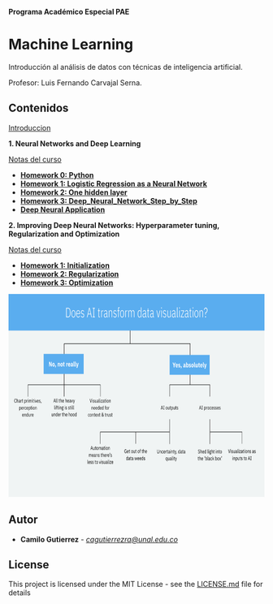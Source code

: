  **Programa Académico Especial PAE** 
# Machine Learning

Introducción al análisis de datos con técnicas de inteligencia artificial.

Profesor: Luis Fernando Carvajal Serna.

## Contenidos
[Introduccion](https://github.com/camilogutierrez/MachineLearning/blob/master/MachineLearning.ipynb)

**1. Neural Networks and Deep Learning** 

[Notas del curso](https://nbviewer.jupyter.org/github/camilogutierrez/MachineLearning/blob/master/DeepLearning.ipynb)
* [**Homework 0: Python**](https://nbviewer.jupyter.org/github/camilogutierrez/MachineLearning/blob/master/Python_Basics_With_Numpy_v3a.ipynb)
* [**Homework 1: Logistic Regression as a Neural Network**](https://nbviewer.jupyter.org/github/camilogutierrez/MachineLearning/blob/master/Logistic_Regression_with_a_Neural_Network_mindset_v6a.ipynb)
* [**Homework 2: One hidden layer**](https://nbviewer.jupyter.org/github/camilogutierrez/MachineLearning/blob/master/Planar_data_classification_with_onehidden_layer_v6c.ipynb)
* [**Homework 3: Deep_Neural_Network_Step_by_Step**](https://nbviewer.jupyter.org/github/camilogutierrez/MachineLearning/blob/master/Building_your_Deep_Neural_Network_Step_by_Step_v8a.ipynb)
* [**Deep Neural Application**](https://nbviewer.jupyter.org/github/camilogutierrez/MachineLearning/blob/master/Deep_Neural_Network_Application_v8.ipynb)

**2. Improving Deep Neural Networks: Hyperparameter tuning, Regularization and Optimization** 

[Notas del curso](https://github.com/camilogutierrez/MachineLearning/blob/master/Improving_DeepLearning.ipynb)
* [**Homework 1: Initialization**](https://nbviewer.jupyter.org/github/camilogutierrez/MachineLearning/blob/master/Initialization.ipynb)
* [**Homework 2: Regularization**](https://nbviewer.jupyter.org/github/camilogutierrez/MachineLearning/blob/master/Regularization_v2a.ipynb)
* [**Homework 3: Optimization**](https://nbviewer.jupyter.org/github/https://github.com/camilogutierrez/MachineLearning/blob/master/Optimization_methods_v1b.ipynb)


<img src="images/web.png" style="width:650px;height:400px;">

## Autor

* **Camilo Gutierrez** - *cagutierrezra@unal.edu.co* 

## License

This project is licensed under the MIT License - see the [LICENSE.md](LICENSE.md) file for details
